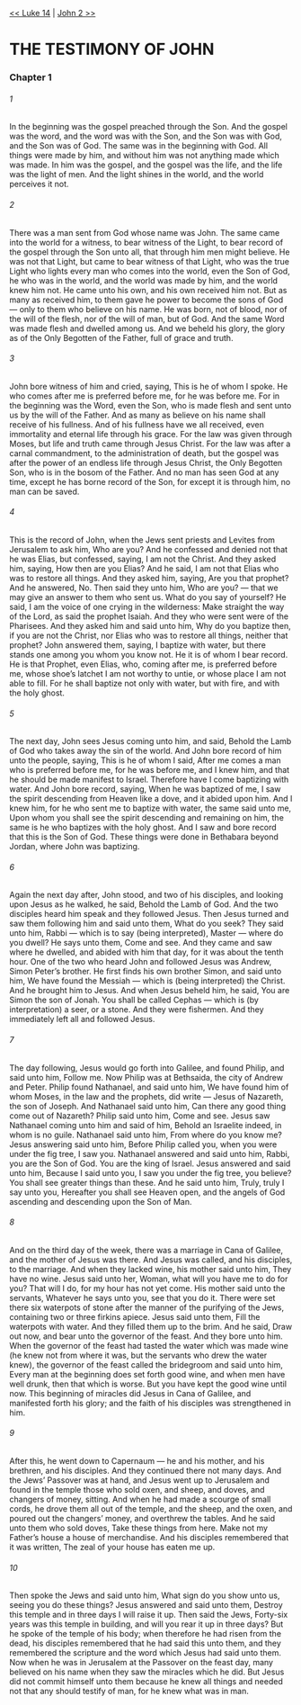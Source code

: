 [<< Luke 14](Luke%2014)  |  [John 2 >>](John%202)

# THE TESTIMONY OF JOHN
### Chapter 1
###### 1

In the beginning was the gospel preached through the Son. And the gospel was the word, and the word was with the Son, and the Son was with God, and the Son was of God. The same was in the beginning with God. All things were made by him, and without him was not anything made which was made. In him was the gospel, and the gospel was the life, and the life was the light of men. And the light shines in the world, and the world perceives it not.

###### 2
There was a man sent from God whose name was John. The same came into the world for a witness, to bear witness of the Light, to bear record of the gospel through the Son unto all, that through him men might believe. He was not that Light, but came to bear witness of that Light, who was the true Light who lights every man who comes into the world, even the Son of God, he who was in the world, and the world was made by him, and the world knew him not. He came unto his own, and his own received him not. But as many as received him, to them gave he power to become the sons of God — only to them who believe on his name. He was born, not of blood, nor of the will of the flesh, nor of the will of man, but of God. And the same Word was made flesh and dwelled among us. And we beheld his glory, the glory as of the Only Begotten of the Father, full of grace and truth.

###### 3
John bore witness of him and cried, saying, This is he of whom I spoke. He who comes after me is preferred before me, for he was before me. For in the beginning was the Word, even the Son, who is made flesh and sent unto us by the will of the Father. And as many as believe on his name shall receive of his fullness. And of his fullness have we all received, even immortality and eternal life through his grace. For the law was given through Moses, but life and truth came through Jesus Christ. For the law was after a carnal commandment, to the administration of death, but the gospel was after the power of an endless life through Jesus Christ, the Only Begotten Son, who is in the bosom of the Father. And no man has seen God at any time, except he has borne record of the Son, for except it is through him, no man can be saved.

###### 4
This is the record of John, when the Jews sent priests and Levites from Jerusalem to ask him, Who are you? And he confessed and denied not that he was Elias, but confessed, saying, I am not the Christ. And they asked him, saying, How then are you Elias? And he said, I am not that Elias who was to restore all things. And they asked him, saying, Are you that prophet? And he answered, No. Then said they unto him, Who are you? — that we may give an answer to them who sent us. What do you say of yourself? He said, I am the voice of one crying in the wilderness: Make straight the way of the Lord, as said the prophet Isaiah. And they who were sent were of the Pharisees. And they asked him and said unto him, Why do you baptize then, if you are not the Christ, nor Elias who was to restore all things, neither that prophet? John answered them, saying, I baptize with water, but there stands one among you whom you know not. He it is of whom I bear record. He is that Prophet, even Elias, who, coming after me, is preferred before me, whose shoe’s latchet I am not worthy to untie, or whose place I am not able to fill. For he shall baptize not only with water, but with fire, and with the holy ghost.

###### 5
The next day, John sees Jesus coming unto him, and said, Behold the Lamb of God who takes away the sin of the world. And John bore record of him unto the people, saying, This is he of whom I said, After me comes a man who is preferred before me, for he was before me, and I knew him, and that he should be made manifest to Israel. Therefore have I come baptizing with water. And John bore record, saying, When he was baptized of me, I saw the spirit descending from Heaven like a dove, and it abided upon him. And I knew him, for he who sent me to baptize with water, the same said unto me, Upon whom you shall see the spirit descending and remaining on him, the same is he who baptizes with the holy ghost. And I saw and bore record that this is the Son of God. These things were done in Bethabara beyond Jordan, where John was baptizing.

###### 6
Again the next day after, John stood, and two of his disciples, and looking upon Jesus as he walked, he said, Behold the Lamb of God. And the two disciples heard him speak and they followed Jesus. Then Jesus turned and saw them following him and said unto them, What do you seek? They said unto him, Rabbi — which is to say (being interpreted), Master — where do you dwell? He says unto them, Come and see. And they came and saw where he dwelled, and abided with him that day, for it was about the tenth hour. One of the two who heard John and followed Jesus was Andrew, Simon Peter’s brother. He first finds his own brother Simon, and said unto him, We have found the Messiah — which is (being interpreted) the Christ. And he brought him to Jesus. And when Jesus beheld him, he said, You are Simon the son of Jonah. You shall be called Cephas — which is (by interpretation) a seer, or a stone. And they were fishermen. And they immediately left all and followed Jesus.

###### 7
The day following, Jesus would go forth into Galilee, and found Philip, and said unto him, Follow me. Now Philip was at Bethsaida, the city of Andrew and Peter. Philip found Nathanael, and said unto him, We have found him of whom Moses, in the law and the prophets, did write — Jesus of Nazareth, the son of Joseph. And Nathanael said unto him, Can there any good thing come out of Nazareth? Philip said unto him, Come and see. Jesus saw Nathanael coming unto him and said of him, Behold an Israelite indeed, in whom is no guile. Nathanael said unto him, From where do you know me? Jesus answering said unto him, Before Philip called you, when you were under the fig tree, I saw you. Nathanael answered and said unto him, Rabbi, you are the Son of God. You are the king of Israel. Jesus answered and said unto him, Because I said unto you, I saw you under the fig tree, you believe? You shall see greater things than these. And he said unto him, Truly, truly I say unto you, Hereafter you shall see Heaven open, and the angels of God ascending and descending upon the Son of Man.

###### 8
And on the third day of the week, there was a marriage in Cana of Galilee, and the mother of Jesus was there. And Jesus was called, and his disciples, to the marriage. And when they lacked wine, his mother said unto him, They have no wine. Jesus said unto her, Woman, what will you have me to do for you? That will I do, for my hour has not yet come. His mother said unto the servants, Whatever he says unto you, see that you do it. There were set there six waterpots of stone after the manner of the purifying of the Jews, containing two or three firkins apiece. Jesus said unto them, Fill the waterpots with water. And they filled them up to the brim. And he said, Draw out now, and bear unto the governor of the feast. And they bore unto him. When the governor of the feast had tasted the water which was made wine (he knew not from where it was, but the servants who drew the water knew), the governor of the feast called the bridegroom and said unto him, Every man at the beginning does set forth good wine, and when men have well drunk, then that which is worse. But you have kept the good wine until now. This beginning of miracles did Jesus in Cana of Galilee, and manifested forth his glory; and the faith of his disciples was strengthened in him.

###### 9
After this, he went down to Capernaum — he and his mother, and his brethren, and his disciples. And they continued there not many days. And the Jews’ Passover was at hand, and Jesus went up to Jerusalem and found in the temple those who sold oxen, and sheep, and doves, and changers of money, sitting. And when he had made a scourge of small cords, he drove them all out of the temple, and the sheep, and the oxen, and poured out the changers’ money, and overthrew the tables. And he said unto them who sold doves, Take these things from here. Make not my Father’s house a house of merchandise. And his disciples remembered that it was written, The zeal of your house has eaten me up.

###### 10
Then spoke the Jews and said unto him, What sign do you show unto us, seeing you do these things? Jesus answered and said unto them, Destroy this temple and in three days I will raise it up. Then said the Jews, Forty-six years was this temple in building, and will you rear it up in three days? But he spoke of the temple of his body; when therefore he had risen from the dead, his disciples remembered that he had said this unto them, and they remembered the scripture and the word which Jesus had said unto them. Now when he was in Jerusalem at the Passover on the feast day, many believed on his name when they saw the miracles which he did. But Jesus did not commit himself unto them because he knew all things and needed not that any should testify of man, for he knew what was in man.